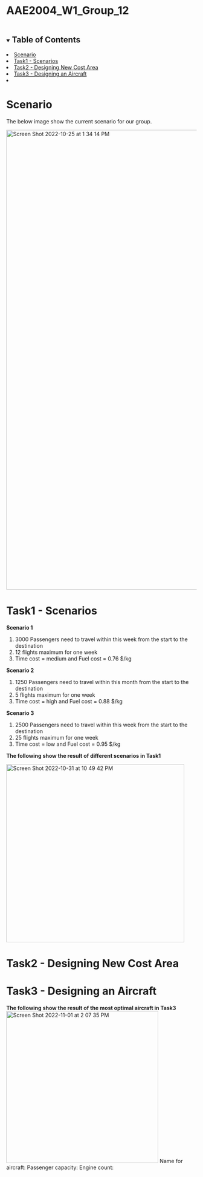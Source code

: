 # AAE2004_W1_Group_12

<!-- Table of Content-->
<details open="open">
  <summary><h2 style="display: inline-block">Table of Contents</h2></summary>
  <li><a href="# Scenario ">Scenario</a></li>
  <li><a href="# Task1 - Scenarios ">Task1 - Scenarios</a></li>
  <li><a href="# Task2 - Designing New Cost Area">Task2 - Designing New Cost Area</a></li>
  <li><a href="# Task3 - Designing an Aircraft">Task3 - Designing an Aircraft</a><li>

 </details>
    
               
               
<!--About the Project-->

# Scenario
  
The below image show the current scenario for our group.

<img width="1216" alt="Screen Shot 2022-10-25 at 1 34 14 PM" src="https://user-images.githubusercontent.com/116058486/197690898-449eb429-0daa-49f4-b658-54dab5e9a91e.png">


# Task1 - Scenarios

**Scenario 1**
1. 3000 Passengers need to travel within this week from the start to the destination
2. 12 flights maximum for one week
3. Time cost = medium and Fuel cost = 0.76 $/kg

**Scenario 2**
1. 1250 Passengers need to travel within this month from the start to the destination
2. 5 flights maximum for one week
3. Time cost = high and Fuel cost = 0.88 $/kg

**Scenario 3**
1. 2500 Passengers need to travel within this week from the start to the destination
2. 25 flights maximum for one week
3. Time cost = low and Fuel cost = 0.95 $/kg



**The following show the result of different scenarios in Task1**

<img width="471" alt="Screen Shot 2022-10-31 at 10 49 42 PM" src="https://user-images.githubusercontent.com/116058486/199039639-1bf8a4bb-46f9-4548-9d44-f178ade9a0cf.png">

# Task2 - Designing New Cost Area

# Task3 - Designing an Aircraft

**The following show the result of the most optimal aircraft in Task3**
<img width="402" alt="Screen Shot 2022-11-01 at 2 07 35 PM" src="https://user-images.githubusercontent.com/116058486/199170135-491c569d-556e-470c-86ff-af11c41eab32.png">
Name for aircraft: 
Passenger capacity: 
Engine count:
